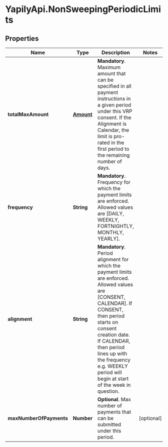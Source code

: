 # YapilyApi.NonSweepingPeriodicLimits

## Properties

Name | Type | Description | Notes
------------ | ------------- | ------------- | -------------
**totalMaxAmount** | [**Amount**](Amount.md) | __Mandatory__. Maximum amount that can be specified in all payment instructions in a given period under this VRP consent. If the Alignment is Calendar, the limit is pro-rated in the first period to the remaining number of days. | 
**frequency** | **String** | __Mandatory__. Frequency for which the payment limits are enforced. Allowed values are [DAILY, WEEKLY, FORTNIGHTLY, MONTHLY, YEARLY]. | 
**alignment** | **String** | __Mandatory__. Period alignment for which the payment limits are enforced. Allowed values are [CONSENT, CALENDAR]. If CONSENT, then period starts on consent creation date. If CALENDAR, then period lines up with the frequency e.g. WEEKLY period will begin at start of the week in question. | 
**maxNumberOfPayments** | **Number** | __Optional__. Max number of payments that can be submitted under this period. | [optional] 


